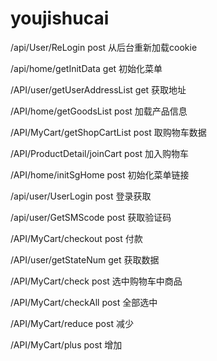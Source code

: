 # youjishucai

/api/User/ReLogin
post
从后台重新加载cookie

/api/home/getInitData
get
初始化菜单

/API/user/getUserAddressList
get
获取地址

/API/home/getGoodsList
post
加载产品信息

/API/MyCart/getShopCartList
post
取购物车数据

/API/ProductDetail/joinCart
post
加入购物车

/API/home/initSgHome
post
初始化菜单链接

/api/user/UserLogin
post
登录获取

/api/user/GetSMScode
post
获取验证码

/API/MyCart/checkout
post
付款

/API/user/getStateNum
get
获取数据

/API/MyCart/check
post
选中购物车中商品

/API/MyCart/checkAll
post
全部选中

/API/MyCart/reduce
post
减少

/API/MyCart/plus
post
增加